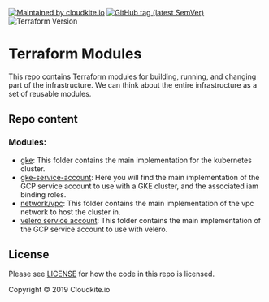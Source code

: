 [![Maintained by cloudkite.io](https://img.shields.io/badge/maintained%20by-cloudkite.io-%235849a6.svg)](https://cloudkite.io/)
[![GitHub tag (latest SemVer)](https://img.shields.io/github/tag/cloudkite-io/terraform-modules.svg?label=latest)](https://github.com/cloudkite-io/terraform-modules/releases/latest)
![Terraform Version](https://img.shields.io/badge/tf-%3E%3D0.12.9-blue.svg)

# Terraform Modules

This repo contains [Terraform](https://www.terraform.io/docs/configuration/modules.html) modules for building, running, and changing part of the infrastructure. 
We can think about the entire infrastructure as a set of reusable modules.

## Repo content

### Modules:

* [gke](https://github.com/cloudkite-io/terraform-modules/tree/master/modules/gke): This folder contains the main implementation 
for the kubernetes cluster.
* [gke-service-account](https://github.com/cloudkite-io/terraform-modules/tree/master/modules/gke-service-account): Here you will
find the main implementation of the GCP service account to use with a GKE cluster, and the associated iam binding roles.
* [network/vpc](https://github.com/cloudkite-io/terraform-modules/tree/master/modules/network/vpc): This folder contains the main
implementation of the vpc network to host the cluster in.
* [velero service account](https://github.com/cloudkite-io/terraform-modules/tree/master/modules/velero-service-account): This folder
contains the main implementation of the GCP service account to use with velero.

## License

Please see [LICENSE](https://github.com/cloudkite-io/terraform-modules/blob/master/LICENSE) for how the code in this
repo is licensed.

Copyright &copy; 2019 Cloudkite.io